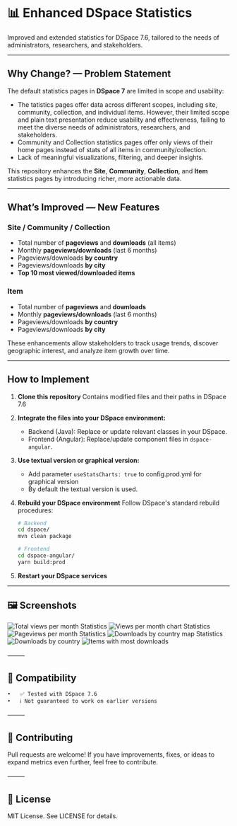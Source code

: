 # 📊 Enhanced DSpace Statistics

Improved and extended statistics for DSpace 7.6, tailored to the needs of administrators, researchers, and stakeholders.

---

## Why Change? — Problem Statement

The default statistics pages in **DSpace 7** are limited in scope and usability:

- The tatistics pages offer data across different scopes, including site, community, collection, and individual items. However, their limited scope and plain text presentation reduce usability and effectiveness, failing to meet the diverse needs of administrators, researchers, and stakeholders.
- Community and Collection statistics pages offer only views of their home pages instead of stats of all items in community/collection.
- Lack of meaningful visualizations, filtering, and deeper insights.

This repository enhances the **Site**, **Community**, **Collection**, and **Item** statistics pages by introducing richer, more actionable data.

---

## What’s Improved — New Features

### Site / Community / Collection
- Total number of **pageviews** and **downloads** (all items)
- Monthly **pageviews/downloads** (last 6 months)
- Pageviews/downloads **by country**
- Pageviews/downloads **by city**
- **Top 10 most viewed/downloaded items**

### Item
- Total number of **pageviews** and **downloads**
- Monthly **pageviews/downloads** (last 6 months)
- Pageviews/downloads **by country**
- Pageviews/downloads **by city**

These enhancements allow stakeholders to track usage trends, discover geographic interest, and analyze item growth over time.

---

## How to Implement

1. **Clone this repository**
   Contains modified files and their paths in DSpace 7.6

2. **Integrate the files into your DSpace environment:**
   - Backend (Java): Replace or update relevant classes in your DSpace.
   - Frontend (Angular): Replace/update component files in `dspace-angular`.

3. **Use textual version or graphical version:**
   - Add parameter `useStatsCharts: true` to config.prod.yml for graphical version
   - By default the textual version is used.

4. **Rebuild your DSpace environment**
   Follow DSpace's standard rebuild procedures:
   ```bash
   # Backend
   cd dspace/
   mvn clean package

   # Frontend
   cd dspace-angular/
   yarn build:prod

5. **Restart your DSpace services**

---

## 🖼️ Screenshots
![Total views per month Statistics](screenshots/totalviewschart.png)
![Views per month chart Statistics](screenshots/viewslinechart.png)
![Pageviews per month Statistics](screenshots/viewspermonth.png)
![Downloads by country map Statistics](screenshots/downloadsbycountrym.png)
![Downloads by country](screenshots/downloadsbycountryt.png)
![Items with most downloads](screenshots/itemswithmostviews.png)

⸻

## 🧩 Compatibility
	•	✅ Tested with DSpace 7.6
	•	ℹ️ Not guaranteed to work on earlier versions

⸻

## 🤝 Contributing

Pull requests are welcome! If you have improvements, fixes, or ideas to expand metrics even further, feel free to contribute.

⸻

## 📄 License

MIT License. See LICENSE for details.
